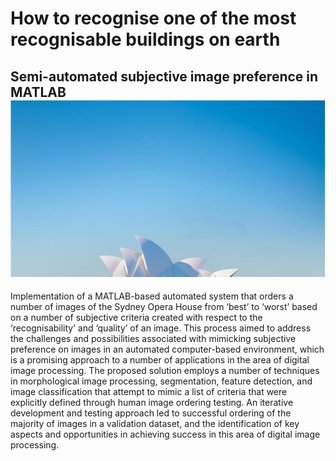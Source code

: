 # How to recognise one of the most recognisable buildings on earth
Semi-automated subjective image preference in MATLAB
<img src="assets/introim.jpg" width="547" alt="Intro">
-------
Implementation of a MATLAB-based automated system that orders a number of images of the Sydney Opera House from ‘best’ to ‘worst’ based on a number of subjective criteria created with respect to the ‘recognisability’ and ‘quality’ of an image. This process aimed to address the challenges and possibilities associated with mimicking subjective preference on images in an automated computer-based environment, which is a promising approach to a number of applications in the area of digital image processing. The proposed solution employs a number of techniques in morphological image processing, segmentation, feature detection, and image classification that attempt to mimic a list of criteria that were explicitly defined through human image ordering testing. An iterative development and testing approach led to successful ordering of the majority of images in a validation dataset, and the identification of key aspects and opportunities in achieving success in this area of digital image processing.

